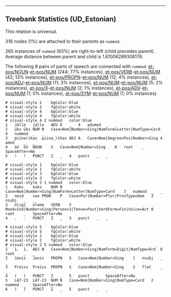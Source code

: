 

--------------------------------------------------------------------------------

## Treebank Statistics (UD_Estonian)

This relation is universal.

318 nodes (1%) are attached to their parents as `nummod`.

265 instances of `nummod` (83%) are right-to-left (child precedes parent).
Average distance between parent and child is 1.61006289308176.

The following 8 pairs of parts of speech are connected with `nummod`: [et-pos/NOUN]()-[et-pos/NUM]() (244; 77% instances), [et-pos/VERB]()-[et-pos/NUM]() (42; 13% instances), [et-pos/PROPN]()-[et-pos/NUM]() (12; 4% instances), [et-pos/ADJ]()-[et-pos/NUM]() (11; 3% instances), [et-pos/NUM]()-[et-pos/NUM]() (5; 2% instances), [et-pos/X]()-[et-pos/NUM]() (2; 1% instances), [et-pos/ADV]()-[et-pos/NUM]() (1; 0% instances), [et-pos/SYM]()-[et-pos/NUM]() (1; 0% instances).


~~~ conllu
# visual-style 2	bgColor:blue
# visual-style 2	fgColor:white
# visual-style 4	bgColor:blue
# visual-style 4	fgColor:white
# visual-style 4 2 nummod	color:blue
1	Jälle	jälle	ADV	D	_	4	advmod	_	_
2	üks	üks	NUM	N	Case=Nom|Number=Sing|NumForm=Letter|NumType=Card	4	nummod	_	_
3	piinarikas	piina_rikas	ADJ	A	Case=Nom|Degree=Pos|Number=Sing	4	amod	_	_
4	öö	öö	NOUN	S	Case=Nom|Number=Sing	0	root	_	SpaceAfter=No
5	!	!	PUNCT	Z	_	4	punct	_	_

~~~


~~~ conllu
# visual-style 1	bgColor:blue
# visual-style 1	fgColor:white
# visual-style 3	bgColor:blue
# visual-style 3	fgColor:white
# visual-style 3 1 nummod	color:blue
1	Kaks	kaks	NUM	N	Case=Nom|Number=Sing|NumForm=Letter|NumType=Card	3	nummod	_	_
2	neid	see	PRON	P	Case=Par|Number=Plur|PronType=Dem	3	nsubj	_	_
3	oligi	olema	VERB	V	Mood=Ind|Number=Sing|Person=3|Tense=Past|VerbForm=Fin|Voice=Act	0	root	_	SpaceAfter=No
4	.	.	PUNCT	Z	_	3	punct	_	_

~~~


~~~ conllu
# visual-style 5	bgColor:blue
# visual-style 5	fgColor:white
# visual-style 2	bgColor:blue
# visual-style 2	fgColor:white
# visual-style 2 5 nummod	color:blue
1	1.	1.	ADJ	N	Case=Nom|Number=Sing|NumForm=Digit|NumType=Ord	0	root	_	_
2	Janis	Janis	PROPN	S	Case=Nom|Number=Sing	1	nsubj	_	_
3	Preiss	Preiss	PROPN	S	Case=Nom|Number=Sing	2	flat	_	_
4	(	(	PUNCT	Z	_	5	punct	_	SpaceAfter=No
5	LAT-23	LAT-23	NUM	N	Case=Nom|Number=Sing|NumType=Card	2	nummod	_	SpaceAfter=No
6	)	)	PUNCT	Z	_	5	punct	_	_

~~~


